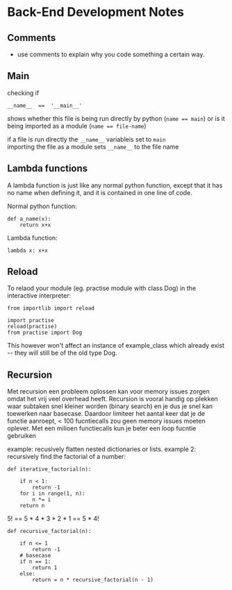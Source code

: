 # Back-End Development Notes   

## Comments
- use comments to explain why you code something a certain way. 
 
## Main

checking if
``` 
__name__  ==  '__main__'
```
shows whether this file is being run directly by python (```name == main```) 
or is it being imported as a module (```name == file-name```)

if a file is run directly the ```__name__``` variableis set to ```main```  
importing the file as a module sets ```__name__``` to the file name

## Lambda functions

A lambda function is just like any normal python function, except that it has no name when defining it, and it is contained in one line of code.

Normal python function:

```
def a_name(x):
    return x+x
```
Lambda function:
```
lambda x: x+x
```

## Reload

To relaod your module (eg. practise module with class Dog) in the interactive interpreter:
```
from importlib import reload

import practise
reload(practise)
from practise import Dog
```

This however won't affect an instance of example_class which already exist -- they will still be of the old type Dog.

## Recursion

Met recursion een probleem oplossen kan voor memory issues zorgen omdat het vrij veel overhead heeft. Recursion is vooral handig op plekken waar subtaken snel kleiner worden (binary search) en je dus je snel kan toewerken naar basecase. 
Daardoor limiteer het aantal keer dat je de functie aanroept, < 100 fucntiecalls zou geen memory issues moeten oplever. Met een milioen functiecalls kun je beter een loop fucntie gebruiken

example: recusively flatten nested dictionaries or lists. 
example 2: recursively find the factorial of a number:

```
def iterative_factorial(n):

    if n < 1:
        return -1
    for i in range(1, n):
        n *= i
    return n
```
    

5! == 5 * 4 * 3 * 2 * 1 == 5 * 4!
```
def recursive_factorial(n):

    if n <= 1
        return -1
    # basecase
    if n == 1:
        return 1
    else:
        return = n * recursive_factorial(n - 1)
```


